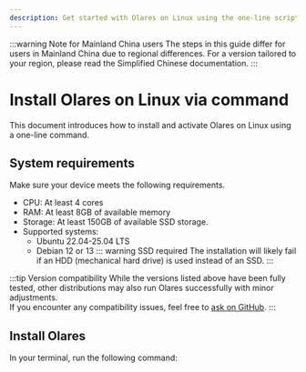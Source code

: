 ```yaml
---
description: Get started with Olares on Linux using the one-line script
---
```

:::warning Note for Mainland China users
The steps in this guide differ for users in Mainland China due to regional differences. For a version tailored to your region, please read the Simplified Chinese documentation.
:::

# Install Olares on Linux via command 

This document introduces how to install and activate Olares on Linux using a one-line command.

## System requirements

Make sure your device meets the following requirements.

- CPU: At least 4 cores
- RAM: At least 8GB of available memory
- Storage: At least 150GB of available SSD storage.
- Supported systems:
  - Ubuntu 22.04-25.04 LTS
  - Debian 12 or 13
::: warning SSD required
The installation will likely fail if an HDD (mechanical hard drive) is used instead of an SSD.
:::


:::tip Version compatibility
While the versions listed above have been fully tested, other distributions may also run Olares successfully with minor adjustments.  
If you encounter any compatibility issues, feel free to [ask on GitHub](https://github.com/beclab/Olares/issues/new).
:::


## Install Olares

In your terminal, run the following command:

<!--@include: ./reusables.md{4,36}-->

<!--@include: ./activate-olares.md-->

<!--@include: ./log-in-to-olares.md-->

<!--@include: ./reusables.md{38,42}-->
